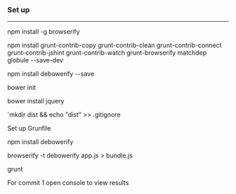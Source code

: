### Set up
-------------------------------------
npm install -g browserify

npm install grunt-contrib-copy grunt-contrib-clean
grunt-contrib-connect grunt-contrib-jshint grunt-contrib-watch grunt-browserify matchdep globule --save-dev

npm install debowerify --save

bower init

bower install jquery

`mkdir dist && echo "dist" >> .gitignore

Set up Grunfile

npm install debowerify

browserify -t debowerify app.js > bundle.js

grunt

For commit 1 open console to view results

